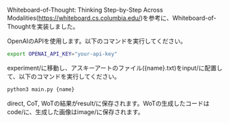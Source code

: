 Whiteboard-of-Thought: Thinking Step-by-Step Across Modalities(https://whiteboard.cs.columbia.edu/)を参考に、Whiteboard-of-Thoughtを実装しました。

OpenAIのAPIを使用します。以下のコマンドを実行してください。

```bash
export OPENAI_API_KEY="your-api-key"
```
experiment/に移動し、アスキーアートのファイル({name}.txt)をinput/に配置して、以下のコマンドを実行してください。

```bash
python3 main.py {name}
```
direct, CoT, WoTの結果がresult/に保存されます。WoTの生成したコードはcode/に、生成した画像はimage/に保存されます。